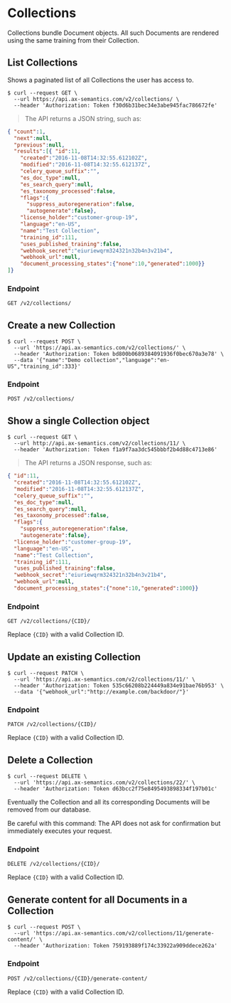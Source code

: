 # Collections

Collections bundle Document objects. All such Documents are rendered using the same training from their Collection.

## List Collections
Shows a paginated list of all Collections the user has access to.

```shell
$ curl --request GET \
  --url https://api.ax-semantics.com/v2/collections/ \
  --header 'Authorization: Token f30d6b31bec34e3abe945fac786672fe'
```

> The API returns a JSON string, such as:
```json
{ "count":1,
  "next":null,
  "previous":null,
  "results":[{ "id":11,
    "created":"2016-11-08T14:32:55.612102Z",
    "modified":"2016-11-08T14:32:55.612137Z",
    "celery_queue_suffix":"",
    "es_doc_type":null,
    "es_search_query":null,
    "es_taxonomy_processed":false,
    "flags":{
      "suppress_autoregeneration":false,
      "autogenerate":false},
    "license_holder":"customer-group-19",
    "language":"en-US",
    "name":"Test Collection",
    "training_id":111,
    "uses_published_training":false,
    "webhook_secret":"eiuriewqrm324321n32b4n3v21b4",
    "webhook_url":null,
    "document_processing_states":{"none":10,"generated":1000}}
]}
```

### Endpoint
`GET /v2/collections/`

## Create a new Collection
```shell
$ curl --request POST \
  --url 'https://api.ax-semantics.com/v2/collections/' \
  --header 'Authorization: Token bd800b0689384091936f0bec670a3e78' \
  --data '{"name":"Demo collection","language":"en-US","training_id":333}'
```

### Endpoint
`POST /v2/collections/`

## Show a single Collection object
```shell
$ curl --request GET \
  --url http://api.ax-semantics.com/v2/collections/11/ \
  --header 'Authorization: Token f1a9f7aa3dc545bbbf2b4d88c4713e86'
```

> The API returns a JSON response, such as:

```json
{ "id":11,
  "created":"2016-11-08T14:32:55.612102Z",
  "modified":"2016-11-08T14:32:55.612137Z",
  "celery_queue_suffix":"",
  "es_doc_type":null,
  "es_search_query":null,
  "es_taxonomy_processed":false,
  "flags":{
    "suppress_autoregeneration":false,
    "autogenerate":false},
  "license_holder":"customer-group-19",
  "language":"en-US",
  "name":"Test Collection",
  "training_id":111,
  "uses_published_training":false,
  "webhook_secret":"eiuriewqrm324321n32b4n3v21b4",
  "webhook_url":null,
  "document_processing_states":{"none":10,"generated":1000}}
```

### Endpoint
`GET /v2/collections/{CID}/`

Replace `{CID}` with a valid Collection ID.


## Update an existing Collection
```shell
$ curl --request PATCH \
  --url 'https://api.ax-semantics.com/v2/collections/11/' \
  --header 'Authorization: Token 535c66208b224449a834e91bae76b953' \
  --data '{"webhook_url":"http://example.com/backdoor/"}'
```

### Endpoint
`PATCH /v2/collections/{CID}/`

Replace `{CID}` with a valid Collection ID.

## Delete a Collection
```shell
$ curl --request DELETE \
  --url 'https://api.ax-semantics.com/v2/collections/22/' \
  --header 'Authorization: Token d63bcc2f75e8495493898334f197b01c'
```
Eventually the Collection and all its corresponding Documents will be removed from our database.

<aside class="warning">
Be careful with this command: The API does not ask for confirmation but immediately executes your request.
</aside>

### Endpoint
`DELETE /v2/collections/{CID}/`

Replace `{CID}` with a valid Collection ID.

## Generate content for all Documents in a Collection
```shell
$ curl --request POST \
  --url 'https://api.ax-semantics.com/v2/collections/11/generate-content/' \
  --header 'Authorization: Token 759193889f174c33922a909ddece262a'
```

### Endpoint
`POST /v2/collections/{CID}/generate-content/`

Replace `{CID}` with a valid Collection ID.
